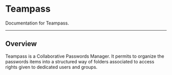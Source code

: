 # Teampass

Documentation for Teampass.

---

## Overview

Teampass is a Collaborative Passwords Manager. It permits to organize the passwords items into a structured way of folders associated to access rights given to dedicated users and groups. 